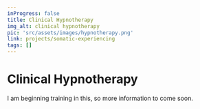 ```yaml
---
inProgress: false
title: Clinical Hypnotherapy
img_alt: clinical hypnotherapy
pic: 'src/assets/images/hypnotherapy.png'
link: projects/somatic-experiencing
tags: []
---
```

# Clinical Hypnotherapy
I am beginning training in this, so more information to come soon.  

 

 